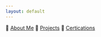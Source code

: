 ```yaml
---
layout: default
---
```

📲  [About Me](./_includes/about_me.html)
💪  <a href="_posts/projects.html">Projects</a>
🧾  [Certications](./_posts/certs.md)